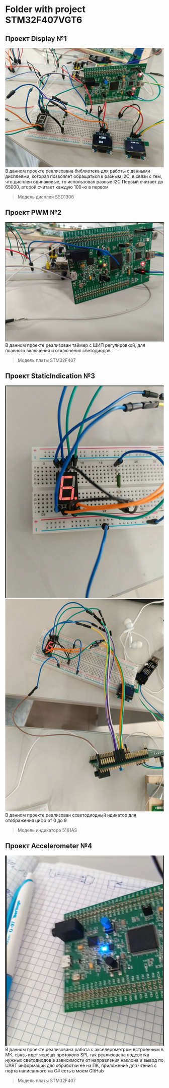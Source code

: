 # Folder with project STM32F407VGT6
## Проект Display №1
![alt text](/Screenshots/image.png)
В данном проекте реализована библиотека для работы с данными дисплеями, которая позволяет обращаться к разным I2C, в связи с тем, что дисплеи одинаковые, то использовал разные I2C
Первый считает до 65000, второй считает каждую 100-ю в первом
> Модель дисплея SSD1306

## Проект PWM №2
![alt text](/Screenshots/image2.png)
В данном проекте реализован таймер с ШИП регулировкой, для плавного включения и отключения светодиодов
> Модель платы STM32F407

## Проект StaticIndication №3
![alt text](/Screenshots/image3.png)
![alt text](/Screenshots/image4.png)
В данном проекте реализован ссветодиодный идикатор для отображения цифр от 0 до 9
> Модель индикатора 5161AS

## Проект Accelerometer №4
![alt text](/Screenshots/image5.png)
В данном проекте реализована работа с акселерометром встроенным в МК, связь идет черещз протоколо SPI, так реализована подсветка нужных светодиодов в зависимости от направления наклона и вывод по UART информации для обработки ее на ПК, приложение для чтения с порта написанного на C# есть в моем GItHub
> Модель платы STM32F407
